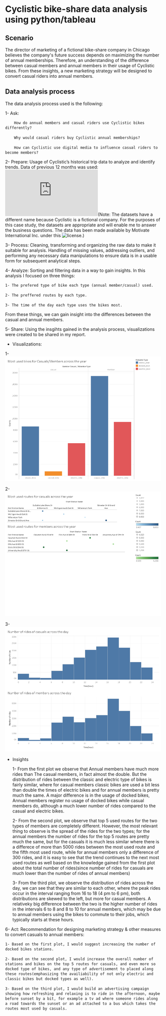 # Cyclistic bike-share data analysis using python/tableau

## Scenario

The director of marketing of a fictional bike-share company in Chicago believes the company's future success depends on maximizing the number of annual memberships. Therefore, an understanding of the difference between casual members and annual members in their usage of Cyclistic bikes. From these insights, a new marketing strategy will be designed to convert casual riders into annual members.

## Data analysis process

The data analysis process used is the following:

1- Ask: 

        How do annual members and casual riders use Cyclistic bikes differently?

        Why would casual riders buy Cyclistic annual memberships?

        How can Cyclistic use digital media to influence casual riders to become members?
        
2- Prepare: Usage of Cyclistic’s historical trip data to analyze and identify trends. Data of previous 12 months was used: ![Datasets_used](https://divvy-tripdata.s3.amazonaws.com/index.html)(Note: The datasets have a different name because Cyclistic
is a fictional company. For the purposes of this case study, the datasets are appropriate and
will enable me to answer the business questions. The data has been made available by
Motivate International Inc. under this ![license](https://divvybikes.com/data-license-agreement).)

3- Process: Cleaning, transforming and organizing the raw data to make it suitable for analysis. Handling of missing values, addressing outliers, and performing any necessary data manipulations to ensure data is in a usable form for subsequent analytical steps.

4- Analyze: Sorting and filtering data in a way to gain insights. In this analysis I focused on three things:

    1- The prefered type of bike each type (annual member/casual) used.

    2- The preffered routes by each type.

    3- The time of the day each type uses the bikes most.

From these things, we can gain insight into the differences between the casual and annual members.

5- Share: Using the insgihts gained in the analysis process, visualizations were created to be shared in my report.

* Visualizations:

1- ![bar_chart_number_of_rides](https://github.com/KHMD2000/My-Portfolio./blob/main/Case%20study%3A%20How%20does%20a%20bike-share%20navigate%20speedy%20success/Images%20%26%20Visualizations/Dashboard_1__1_.png)

2- ![scatterplot_of_routes](https://github.com/KHMD2000/My-Portfolio./blob/main/Case%20study%3A%20How%20does%20a%20bike-share%20navigate%20speedy%20success/Images%20%26%20Visualizations/Dashboard_1.png)

3- ![Histogram_of_NumberOfRides_vs_time](https://github.com/KHMD2000/My-Portfolio./blob/main/Case%20study%3A%20How%20does%20a%20bike-share%20navigate%20speedy%20success/Images%20%26%20Visualizations/Dashboard_1__2_.png)

* Insights

    1- From the first plot we observe that Annual members have much more rides than The casual members, in fact almost the double. But the distribution of rides between the classic and electric type of bikes is fairly similar, where for casual members classic bikes are used a bit less than double the times of electric bikes and for annual members is pretty much the same. A major difference is in the usage of docked bikes, Annual members register no usage of docked bikes while casual members do, although a much lower number of rides compared to the casual and electric bikes.

    2- From the second plot, we observe that top 5 used routes for the two types of members are completely different. However, the most relevant thing to observe is the spread of the rides for the two types; for the annual members the number of rides for the top 5 routes are pretty much the same, but for the casuals it is much less similar where there is a differece of more than 5000 rides between the most used route and the fifth most used route, while for annual members only a difference of 300 rides, and it is easy to see that the trend continues to the next most used routes as well based on the knowledge gained from the first plot about the total number of rides(since number of rides for casuals are much lower than the number of rides of annual members)

    3- From the third plot, we observe the distribution of rides across the day, we can see that they are similar to each other, where the peak rides occur in the interval ranging from 16 to 18 (4 pm to 6 pm), both distributions are skewed to the left, but more for casual members. A relativeky big difference between the two is the higher number of rides in the intervals 6 to 8 and 8 to 10 for annual members, which may be due to annual members using the bikes to commute to their jobs, which typically starts at these hours.

6- Act: Recommendation for designing marketing strategy & other measures to convert casuals to annual members:

    1- Based on the first plot, I would suggest increasing the number of docked bikes stations.

    2- Based on the second plot, I would increase the overall number of stations and bikes on the top 5 routes for casuals, and even more so docked type of bikes, and any type of advertisement to placed along these routes(emphasizing the availiability of not only electric and classic bikes but docked types as well).

    3- Based on the third plot, I would build an advertising campaign showing how refreshing and relaxing is to ride in the afternoon, maybe before sunset by a bit, for example a tv ad where someone rides along a road towards the sunset or an ad attached to a bus which takes the routes most used by casuals.
